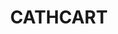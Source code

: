 ---
lastmod: '2025-04-06T06:05:20+00:00'
latitude: -37.020122
layout: suburb
longitude: 149.220453
postcode: '2632'
state: NSW
title: CATHCART
url: /nsw/cathcart/
---